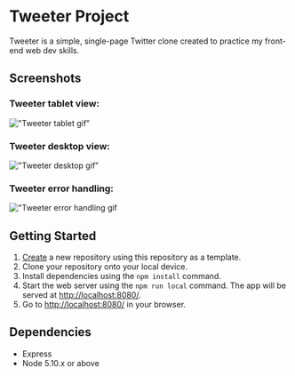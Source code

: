 # Tweeter Project

Tweeter is a simple, single-page Twitter clone created to practice my front-end web dev skills. 

## Screenshots

### Tweeter tablet view:
!["Tweeter tablet gif"](https://github.com/tamaratell/tweeter/blob/master/public/images/tweeter_tablet_gif.gif?raw=true)

### Tweeter desktop view:
!["Tweeter desktop gif"](https://github.com/tamaratell/tweeter/blob/master/public/images/tweeter_desktop_gif.gif?raw=true)

### Tweeter error handling: 
!["Tweeter error handling gif](https://github.com/tamaratell/tweeter/blob/master/public/images/tweeter_error_handling.gif?raw=true)


## Getting Started

1. [Create](https://docs.github.com/en/repositories/creating-and-managing-repositories/creating-a-repository-from-a-template) a new repository using this repository as a template.
2. Clone your repository onto your local device.
3. Install dependencies using the `npm install` command.
3. Start the web server using the `npm run local` command. The app will be served at <http://localhost:8080/>.
4. Go to <http://localhost:8080/> in your browser.

## Dependencies

- Express
- Node 5.10.x or above
